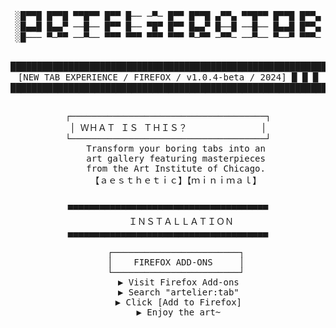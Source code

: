 <div align="center">
  <pre style="font-family: monospace; line-height: 1.2;">
░█▀▀█ █▀▀█ ▀▀█▀▀ █▀▀ █── ─▀─ █▀▀ █▀▀█ ▄▀▀▄ ▀▀█▀▀ █▀▀█ █▀▀▄
░█▄▄█ █▄▄▀ ──█── █▀▀ █── ▀█▀ █▀▀ █▄▄▀ █──█ ──█── █▄▄█ █▀▀▄
░█─── ▀─▀▀ ──▀── ▀▀▀ ▀▀▀ ▀▀▀ ▀▀▀ ▀─▀▀ ─▀▀─ ──▀── ▀──▀ ▀▀▀─

██████████████████████████████████████████████████████████████
█                                                          █
█  [NEW TAB EXPERIENCE / FIREFOX / v1.0.4-beta / 2024]     █
█                                                          █
██████████████████████████████████████████████████████████████
  </pre>

  <pre style="font-family: monospace; background-color: transparent;">
┌─────────────────────────────────────┐
│ ＷＨＡＴ ＩＳ ＴＨＩＳ？              │
└─────────────────────────────────────┘
   Transform your boring tabs into an
   art gallery featuring masterpieces
   from the Art Institute of Chicago.
   【﻿ａｅｓｔｈｅｔｉｃ】【﻿ｍｉｎｉｍａｌ】
  </pre>

  <pre style="font-family: monospace;">
▀▀▀▀▀▀▀▀▀▀▀▀▀▀▀▀▀▀▀▀▀▀▀▀▀▀▀▀▀▀▀▀▀▀▀▀▀▀
     ＩＮＳＴＡＬＬＡＴＩＯＮ
▄▄▄▄▄▄▄▄▄▄▄▄▄▄▄▄▄▄▄▄▄▄▄▄▄▄▄▄▄▄▄▄▄▄▄▄▄▄

   ┌────────────────────────┐
   │    FIREFOX ADD-ONS     │
   └────────────────────────┘
    ▶ Visit Firefox Add-ons
    ▶ Search "artelier:tab"
    ▶ Click [Add to Firefox]
    ▶ Enjoy the art~
  </pre>
</div>
